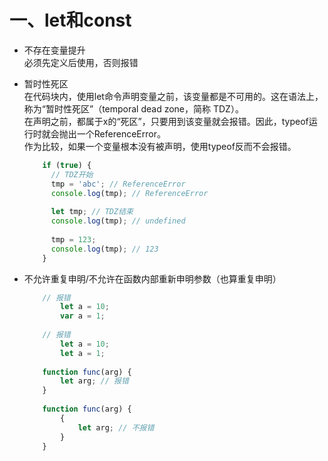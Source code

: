 # 一、let和const

- 不存在变量提升       
        必须先定义后使用，否则报错
        
- 暂时性死区     
在代码块内，使用let命令声明变量之前，该变量都是不可用的。这在语法上，称为“暂时性死区”（temporal dead zone，简称 TDZ）。              
在声明之前，都属于x的“死区”，只要用到该变量就会报错。因此，typeof运行时就会抛出一个ReferenceError。           
作为比较，如果一个变量根本没有被声明，使用typeof反而不会报错。      
    ```javascript
        if (true) {
          // TDZ开始
          tmp = 'abc'; // ReferenceError
          console.log(tmp); // ReferenceError
        
          let tmp; // TDZ结束
          console.log(tmp); // undefined
        
          tmp = 123;
          console.log(tmp); // 123
        }
    ```
      
- 不允许重复申明/不允许在函数内部重新申明参数（也算重复申明）
    ```javascript
        // 报错
            let a = 10;
            var a = 1;
        
        // 报错
            let a = 10;
            let a = 1;
        
        function func(arg) {
            let arg; // 报错
        }
        
        function func(arg) {
            {
                let arg; // 不报错
            }
        }
    ```